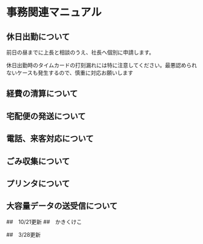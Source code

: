 # 事務関連マニュアル
## 休日出勤について
前日の昼までに上長と相談のうえ、社長へ個別に申請します。

休日出勤時のタイムカードの打刻漏れには特に注意してください。最悪認められないケースも発生するので、慎重に対応お願いします
## 経費の清算について
## 宅配便の発送について
## 電話、来客対応について
## ごみ収集について
## プリンタについて
## 大容量データの送受信について

##　10/21更新
##　かきくけこ

##　3/28更新
